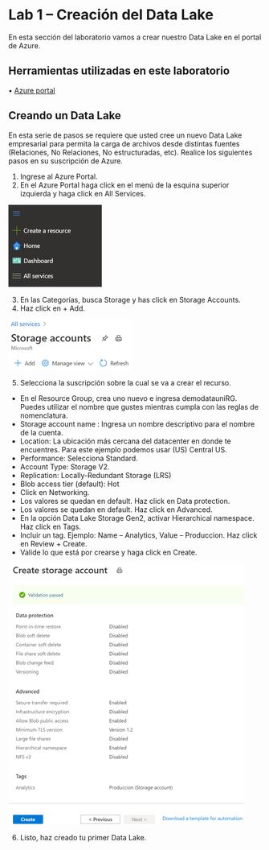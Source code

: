 # Lab 1 – Creación del Data Lake
En esta sección del laboratorio vamos a crear nuestro Data Lake en el portal de Azure.

## Herramientas utilizadas en este laboratorio
•	[Azure portal](https://portal.azure.com/signin/index)

## Creando un Data Lake
En esta serie de pasos se requiere que usted cree un nuevo Data Lake empresarial para permita la carga de archivos desde distintas fuentes (Relaciones, No Relaciones, No estructuradas, etc).
Realice los siguientes pasos en su suscripción de Azure. 
1.	Ingrese al Azure Portal.
2.	En el Azure Portal haga click en el menú de la esquina superior izquierda y haga click en All Services.

![Alt Text](https://github.com/admirandcr/Intro-AzureDataFactory/blob/master/Docs/img/CreateResource.png)
 
3.	En las Categorías, busca Storage y has click en Storage Accounts.
4.	Haz click en + Add.

 ![Alt Text](https://github.com/admirandcr/Intro-AzureDataFactory/blob/master/Docs/img/2StorageAccount.png)
 
5.	Selecciona la suscripción sobre la cual se va a crear el recurso.
 -	En el Resource Group, crea uno nuevo e ingresa demodatauniRG. Puedes utilizar el nombre que gustes mientras cumpla con las reglas de nomenclatura.
 - Storage account name : Ingresa un nombre descriptivo para el nombre de la cuenta.
 - Location: La ubicación más cercana del datacenter en donde te encuentres. Para este ejemplo podemos usar (US) Central US.
 - Performance: Selecciona Standard. 
 - Account Type:  Storage V2.
 - Replication: Locally-Redundant Storage (LRS)
 - Blob access tier (default): Hot
 - Click en Networking.
 - Los valores se quedan en default. Haz click en Data protection. 
 - Los valores se quedan en default. Haz click en Advanced. 
 - En la opción Data Lake Storage Gen2, activar Hierarchical namespace. Haz click en Tags.
 - Incluir un tag. Ejemplo: Name – Analytics, Value – Produccion. Haz click en Review + Create.
 - Valide lo que está por crearse y haga click en Create. 
 
  ![Alt Text](https://github.com/admirandcr/Intro-AzureDataFactory/blob/master/Docs/img/3Review.png)
  
6.	Listo, haz creado tu primer Data Lake. 


